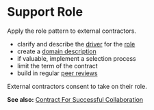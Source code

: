 # Support Role

<summary>
Apply the role pattern to external contractors.
</summary>

-   clarify and describe the [driver](glossary:organizational-driver) for the [role](section:role)
-   create a [domain description](section:clarify-and-develop-domains)
-   if valuable, implement a selection process
-   limit the term of the contract
-   build in regular [peer reviews](section:peer-review)

External contractors consent to take on their role.

**See also:** [Contract For Successful Collaboration](section:contract-for-successful-collaboration)